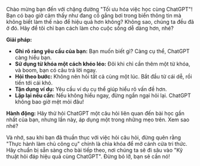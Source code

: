 Chào mừng bạn đến với chặng đường "Tối ưu hóa việc học cùng ChatGPT"! Bạn có bao giờ cảm thấy như đang cố gắng bơi trong biển thông tin mà không biết làm thế nào để hiệu quả hơn không? Không sao, chúng ta đều đã ở đó. Hãy để tôi chỉ bạn cách làm cho cuộc sống dễ dàng hơn, nhé?

**Giải pháp:**
- **Ghi rõ ràng yêu cầu của bạn:** Bạn muốn biết gì? Càng cụ thể, ChatGPT càng hiểu bạn.
- **Sử dụng từ khóa một cách khéo léo:** Đôi khi chỉ cần thêm một từ khóa, và boom, bạn có câu trả lời ngay.
- **Hỏi theo bước:** Không nên hỏi tất cả cùng một lúc. Bắt đầu từ cái dễ, rồi tiến tới cái khó.
- **Tận dụng ví dụ:** Yêu cầu ví dụ cụ thể giúp hiểu rõ vấn đề hơn.
- **Lặp lại nếu cần:** Nếu không hiểu ngay, đừng ngần ngại hỏi lại. ChatGPT không bao giờ mệt mỏi đâu!

**Hành động:**
Hãy thử hỏi ChatGPT một câu hỏi liên quan đến bài học gần nhất của bạn, nhưng lần này, áp dụng một trong những mẹo trên. Xem sao nhé?

Và nhớ, sau khi bạn đã thuần thục với việc hỏi câu hỏi, đừng quên rằng "Thực hành làm chủ công cụ" chính là chìa khóa để mở cánh cửa tri thức. Hãy chuẩn bị sẵn sàng cho bài tiếp theo, nơi chúng ta sẽ đi sâu vào "Kỹ thuật hỏi đáp hiệu quả cùng ChatGPT". Đừng bỏ lỡ, bạn sẽ cần nó!